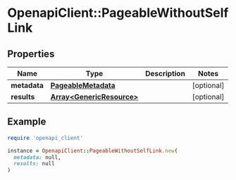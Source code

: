 # OpenapiClient::PageableWithoutSelfLink

## Properties

| Name | Type | Description | Notes |
| ---- | ---- | ----------- | ----- |
| **metadata** | [**PageableMetadata**](PageableMetadata.md) |  | [optional] |
| **results** | [**Array&lt;GenericResource&gt;**](GenericResource.md) |  | [optional] |

## Example

```ruby
require 'openapi_client'

instance = OpenapiClient::PageableWithoutSelfLink.new(
  metadata: null,
  results: null
)
```

